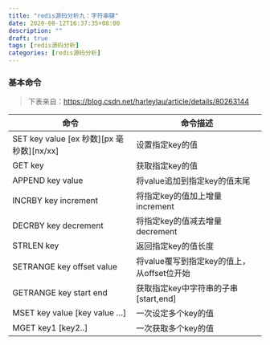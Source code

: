 ```yaml
---
title: "redis源码分析九：字符串键"
date: 2020-08-12T16:37:35+08:00
description: ""
draft: true
tags: [redis源码分析]
categories: [redis源码分析]
---
```






### 基本命令

> 下表来自：https://blog.csdn.net/harleylau/article/details/80263144

| 命令                                      | 命令描述                                   |
| ----------------------------------------- | ------------------------------------------ |
| SET key value \[ex 秒数\]\[px 毫秒数\][nx/xx] | 设置指定key的值                            |
| GET key                                   | 获取指定key的值                            |
| APPEND key value                          | 将value追加到指定key的值末尾               |
| INCRBY key increment                      | 将指定key的值加上增量increment             |
| DECRBY key decrement                      | 将指定key的值减去增量decrement             |
| STRLEN key                                | 返回指定key的值长度                        |
| SETRANGE key offset value                 | 将value覆写到指定key的值上，从offset位开始 |
| GETRANGE key start end                    | 获取指定key中字符串的子串[start,end]       |
| MSET key value [key value …]              | 一次设定多个key的值                        |
| MGET key1 [key2..]                        | 一次获取多个key的值                        |